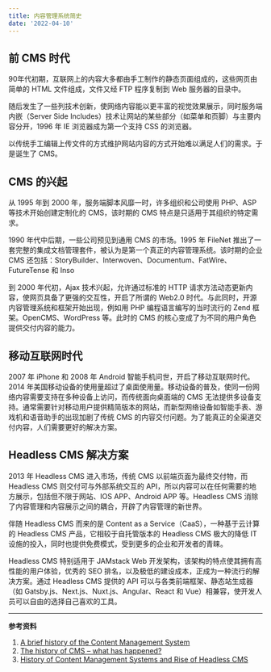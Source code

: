 ```yaml
---
title: 内容管理系统简史
date: '2022-04-10'
---
```


## 前 CMS 时代
90年代初期，互联网上的内容大多都由手工制作的静态页面组成的，这些网页由简单的 HTML 文件组成，文件又经 FTP 程序复制到 Web 服务器的目录中。

随后发生了一些列技术创新，使网络内容能以更丰富的视觉效果展示，同时服务端内嵌（Server Side Includes）技术让网站的某些部分（如菜单和页脚）与主要内容分开，1996 年 IE 浏览器成为第一个支持 CSS 的浏览器。

以传统手工编辑上传文件的方式维护网站内容的方式开始难以满足人们的需求。于是诞生了 CMS。

## CMS 的兴起
从 1995 年到 2000 年，服务端脚本风靡一时，许多组织和公司使用 PHP、ASP 等技术开始创建定制化的 CMS，该时期的 CMS 特点是只适用于其组织的特定需求。

1990 年代中后期，一些公司预见到通用 CMS 的市场。1995 年 FileNet 推出了一套完整的集成文档管理套件，被认为是第一个真正的内容管理系统。该时期的企业 CMS 还包括：StoryBuilder、Interwoven、Documentum、FatWire、FutureTense 和 Inso

到 2000 年代初，Ajax 技术兴起，允许通过标准的 HTTP 请求方法动态更新内容，使网页具备了更强的交互性，开启了所谓的 Web2.0 时代。与此同时，开源内容管理系统和框架开始出现，例如用 PHP 编程语言编写的当时流行的 Zend 框架。OpenCMS、WordPress 等。此时的 CMS 的核心变成了为不同的用户角色提供交付内容的能力。

## 移动互联网时代
2007 年 iPhone 和 2008 年 Android 智能手机问世，开启了移动互联网时代。2014 年美国移动设备的使用量超过了桌面使用量。移动设备的普及，使同一份网络内容需要支持在多种设备上访问，而传统面向桌面端的 CMS 无法提供多设备支持。通常需要针对移动用户提供精简版本的网站，而新型网络设备如智能手表、游戏机和语音助手的出现加剧了传统 CMS 的内容交付问题。为了能真正的全渠道交付内容，人们需要更好的解决方案。

## Headless CMS 解决方案
2013 年 Headless CMS 进入市场，传统 CMS 以前端页面为最终交付物，而 Headless CMS 则交付可与外部系统交互的 API，所以内容可以在任何需要的地方展示，包括但不限于网站、IOS APP、Android APP 等。Headless CMS 消除了内容管理和内容展示之间的耦合，开辟了内容管理的新世界。

伴随 Headless CMS 而来的是 Content as a Service（CaaS），一种基于云计算的 Headless CMS 产品，它相较于自托管版本的 Headless CMS 极大的降低 IT 设施的投入，同时也提供免费模式，受到更多的企业和开发者的青睐。

Headless CMS 特别适用于 JAMstack Web 开发架构，该架构的特点使其拥有高性能的用户体验，优秀的 SEO 排名，以及极低的建设成本，正成为一种流行的解决方案。通过 Headless CMS 提供的 API 可以与各类前端框架、静态站生成器（如 Gatsby.js、Next.js、Nuxt.js、Angular、React 和 Vue）相兼容，使开发人员可以自由的选择自己喜欢的工具。

---

**参考资料**
1. [A brief history of the Content Management System](https://opensource.com/article/20/7/history-content-management-system)
2. [The history of CMS – what has happened?](https://enonic.com/blog/the-history-of-cms--what-has-happened)
3. [History of Content Management Systems and Rise of Headless CMS](https://www.contentstack.com/blog/all-about-headless/content-management-systems-history-and-headless-cms/)
